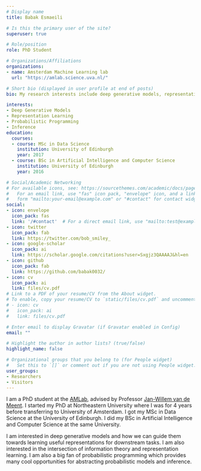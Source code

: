 ```yaml
---
# Display name
title: Babak Esmaeili

# Is this the primary user of the site?
superuser: true

# Role/position
role: PhD Student

# Organizations/Affiliations
organizations:
- name: Amsterdam Machine Learning lab
  url: "https://amlab.science.uva.nl/"

# Short bio (displayed in user profile at end of posts)
bio: My research interests include deep generative models, representation learning and probabilistic programming.

interests:
- Deep Generative Models
- Representation Learning
- Probabilistic Programming
- Inference
education:
  courses:
  - course: MSc in Data Science
    institution: University of Edinburgh
    year: 2017
  - course: BSc in Artificial Intelligence and Computer Science
    institution: University of Edinburgh
    year: 2016

# Social/Academic Networking
# For available icons, see: https://sourcethemes.com/academic/docs/page-builder/#icons
#   For an email link, use "fas" icon pack, "envelope" icon, and a link in the
#   form "mailto:your-email@example.com" or "#contact" for contact widget.
social:
- icon: envelope
  icon_pack: fas
  link: '/#contact'  # For a direct email link, use "mailto:test@example.org".
- icon: twitter
  icon_pack: fab
  link: https://twitter.com/bob_smiley_
- icon: google-scholar
  icon_pack: ai
  link: https://scholar.google.com/citations?user=Sxgjz3QAAAAJ&hl=en
- icon: github
  icon_pack: fab
  link: https://github.com/babak0032/
- icon: cv
  icon_pack: ai
  link: files/cv.pdf
# Link to a PDF of your resume/CV from the About widget.
# To enable, copy your resume/CV to `static/files/cv.pdf` and uncomment the lines below.
# - icon: cv
#   icon_pack: ai
#   link: files/cv.pdf

# Enter email to display Gravatar (if Gravatar enabled in Config)
email: ""

# Highlight the author in author lists? (true/false)
highlight_name: false

# Organizational groups that you belong to (for People widget)
#   Set this to `[]` or comment out if you are not using People widget.
user_groups:
- Researchers
- Visitors
---
```


I am a PhD student at the [AMLab](https://amlab.science.uva.nl/), advised by Professor [Jan-Willem van de Meent](https://jwvdm.github.io/). I started my PhD at Northeastern University where I was for 4 years before transferring to University of Amsterdam. I got my MSc in Data Science at the University of Edinburgh. I did my BSc in Artificial Intelligence and Computer Science at the same University.

I am interested in deep generative models and how we can guide them towards learning useful representations for downstream tasks. I am also interested in the intersection of information theory and representation learning. I am also a big fan of probabilistic programming which provides many cool opportunities for abstracting probabilistic models and inference.
